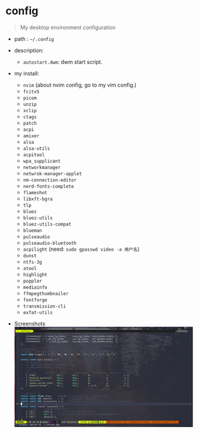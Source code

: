 # config
> My desktop environment configuration

* path : `~/.config`
* description: 
    * `autostart.dwm`: dwm start script.
* my install: 
    * `nvim` (about nvim config, go to my vim config.)
    * `fcitx5`
    * `picom`
    * `unzip`
    * `xclip`
    * `ctags`
    * `patch`
    * `acpi`
    * `amixer`
    * `alsa`
    * `alsa-utils`
    * `acpitool`
    * `wpa_supplicant`
    * `networkmanager`
    * `netwrok-manager-applet`
    * `nm-connection-editor`
    * `nerd-fonts-complete`
    * `flameshot`
    * `libxft-bgra`
    * `tlp`
    * `bluez`
    * `bluez-utils`
    * `bluez-utils-compat`
    * `blueman`
    * `pulseaudio`
    * `pulseaudio-bluetooth`
    * `acpilight` (need: `sudo gpasswd video -a 用户名`)
    * `dunst`
    * `ntfs-3g`
    * `atool`
    * `highlight`
    * `poppler`
    * `mediainfo`
    * `ffmpegthumbnailer`
    * `fontforge`
    * `transmission-cli`
    * `exfat-utils`

* Screenshots
    ![Screenshots](./cut.png)
